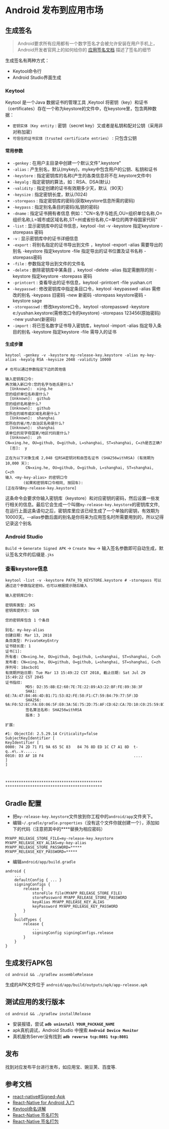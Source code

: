 # Android 发布到应用市场

## 生成签名

> Android要求所有应用都有一个数字签名才会被允许安装在用户手机上，Android开发者官网上的如何给你的 [应用签名文档](https://developer.android.com/tools/publishing/app-signing.html) 描述了签名的细节  

生成签名有两种方式：

- Keytool命令行
- Android Studio界面生成

### Keytool

Keytool 是一个Java 数据证书的管理工具 ,Keytool 将密钥（key）和证书（certificates）存在一个称为keystore的文件中，在keystore里，包含两种数据： 

- `密钥实体（Key entity` : 密钥（secret key）又或者是私钥和配对公钥（采用非对称加密） 
- `可信任的证书实体（trusted certificate entries）` : 只包含公钥

#### 常用参数

- `-genkey` : 在用户主目录中创建一个默认文件".keystore"
- `-alias` : 产生别名，默认(mykey)，mykey中包含用户的公钥、私钥和证书
- `-keystore` : 指定密钥库的名称(产生的各类信息将不在.keystore文件中)
- `-keyalg` : 指定密钥的算法，如：RSA、DSA(默认)
- `-validity` : 指定创建的证书有效期多少天，默认（90天）
- `-keysize` : 指定密钥长度，默认(1024)
- `-storepass` : 指定密钥库的密码(获取keystore信息所需的密码)
- `-keypass` : 指定别名条目的密码(私钥的密码)
- `-dname` : 指定证书拥有者信息 例如："CN=名字与姓氏,OU=组织单位名称,O=组织名称,L=城市或区域名称,ST=州或省份名称,C=单位的两字母国家代码"
- `-list` : 显示密钥库中的证书信息，keytool -list -v -keystore 指定keystore -storepass 密码
- `-v` : 显示密钥库中的证书详细信息
- `-export` : 将别名指定的证书导出到文件 ，keytool -export -alias 需要导出的别名 -keystore 指定keystore -file 指定导出的证书位置及证书名称 -storepass密码
- `-file` : 参数指定导出到文件的文件名
- `-delete` : 删除密钥库中某条目 ，keytool -delete -alias 指定需删除的别  -keystore 指定keystore  -storepass 密码
- `-printcert` : 查看导出的证书信息，keytool -printcert -file yushan.crt
- `-keypasswd` : 修改密钥库中指定条目口令，keytool -keypasswd -alias 需修改的别名 -keypass 旧密码 -new  新密码  -storepass keystore密码  -keystore sage
- `-storepasswd` : 修改keystore口令，keytool -storepasswd -keystore e:/yushan.keystore(需修改口令的keystore) -storepass 123456(原始密码) -new yushan(新密码)
- `-import` : 将已签名数字证书导入密钥库，keytool -import -alias 指定导入条目的别名 -keystore 指定keystore -file 需导入的证书

#### 生成步骤

```shell
keytool -genkey -v -keystore my-release-key.keystore -alias my-key-alias -keyalg RSA -keysize 2048 -validity 10000

# 也可以通过参数指定下边的其他值

输入密钥库口令:
再次输入新口令:您的名字与姓氏是什么?
  [Unknown]:  xing.he
您的组织单位名称是什么?
  [Unknown]:  github
您的组织名称是什么?
  [Unknown]:  github
您所在的城市或区域名称是什么?
  [Unknown]:  shanghai
您所在的省/市/自治区名称是什么?
  [Unknown]:  shanghai
该单位的双字母国家/地区代码是什么?
  [Unknown]:  zh
CN=xing.he, OU=github, O=github, L=shanghai, ST=shanghai, C=zh是否正确?
  [否]:  y

正在为以下对象生成 2,048 位RSA密钥对和自签名证书 (SHA256withRSA) (有效期为 10,000 天):
         CN=xing.he, OU=github, O=github, L=shanghai, ST=shanghai, C=zh
输入 <my-key-alias> 的密钥口令
        (如果和密钥库口令相同, 按回车):
[正在存储my-release-key.keystore]
```

这条命令会要求你输入密钥库（keystore）和对应密钥的密码，然后设置一些发行相关的信息。最后它会生成一个叫做`my-release-key.keystore`的密钥库文件,
在运行上面这条语句之后，密钥库里应该已经生成了一个单独的密钥，有效期为10000天。--alias参数后面的别名是你将来为应用签名时所需要用到的，所以记得记录这个别名

### Android Studio

`Build` -> `Generate Signed APK` -> `Create New` -> 输入签名参数即可自动生成，默认签名文件的后缀是`.jks`

### 查看keystore信息

```shell
keytool -list -v -keystore PATH_TO_KEYSTORE.keystore # -storepass 可以通过这个参数指定密码，也可以根据提示随后输入

输入密钥库口令:

密钥库类型: JKS
密钥库提供方: SUN

您的密钥库包含 1 个条目

别名: my-key-alias
创建日期: Mar 13, 2018
条目类型: PrivateKeyEntry
证书链长度: 1
证书[1]:
所有者: CN=xing.he, OU=github, O=github, L=shanghai, ST=shanghai, C=zh
发布者: CN=xing.he, OU=github, O=github, L=shanghai, ST=shanghai, C=zh
序列号: 18acbc01
有效期开始日期: Tue Mar 13 15:49:22 CST 2018, 截止日期: Sat Jul 29 15:49:22 CST 2045
证书指纹:
         MD5: D2:35:8B:E2:60:7E:7E:22:89:A3:22:BF:FE:89:38:3F
         SHA1: 6E:7A:47:B4:46:4D:B1:71:53:82:FE:58:F1:C7:59:B4:79:77:5F:3D
         SHA256: 9A:F0:52:EC:FA:E0:06:5F:E0:3A:5E:75:2D:75:AF:CD:62:CA:7D:10:C0:25:59:B7:B8:33:54:9B:55:F5:10:4F
         签名算法名称: SHA256withRSA
         版本: 3

扩展:

#1: ObjectId: 2.5.29.14 Criticality=false
SubjectKeyIdentifier [
KeyIdentifier [
0000: 74 2D 71 F1 9A 65 5C 83   84 76 8D ED 1C C7 A1 8D  t-q..e\..v......
0010: D3 AF 18 F4                                        ....
]
]



*******************************************
*******************************************
```

## Gradle 配置

- 把`my-release-key.keystore`文件放到你工程中的`android/app`文件夹下。
- 编辑`~/.gradle/gradle.properties`（没有这个文件你就创建一个），添加如下的代码（注意把其中的****替换为相应密码）

```
MYAPP_RELEASE_STORE_FILE=my-release-key.keystore
MYAPP_RELEASE_KEY_ALIAS=my-key-alias
MYAPP_RELEASE_STORE_PASSWORD=*****
MYAPP_RELEASE_KEY_PASSWORD=*****
```

- 编辑`android/app/build.gradle`

```
android {
    ...
    defaultConfig { ... }
    signingConfigs {
        release {
            storeFile file(MYAPP_RELEASE_STORE_FILE)
            storePassword MYAPP_RELEASE_STORE_PASSWORD
            keyAlias MYAPP_RELEASE_KEY_ALIAS
            keyPassword MYAPP_RELEASE_KEY_PASSWORD
        }
    }
    buildTypes {
        release {
            ...
            signingConfig signingConfigs.release
        }
    }
}
```

## 生成发行APK包

```shell
cd android && ./gradlew assembleRelease
```

生成的APK文件位于 `android/app/build/outputs/apk/app-release.apk`

## 测试应用的发行版本

```shell
cd android && ./gradlew installRelease
```

- 安装报错，尝试 **`adb uninstall YOUR_PACKAGE_NAME`**  
- apk真机调试，Android Studio 中搜索 **`Android Device Monitor`**  
- 真机服务Server没有找到 **`adb reverse tcp:8081 tcp:8081`**  

## 发布

找到对应发布平台进行发布，如应用宝、豌豆荚、百度等.

## 参考文档

- [react-native#Signed-Apk](https://reactnative.cn/docs/0.51/signed-apk-android.html#content)
- [React-Native for Android 入门](https://race604.com/react-native-for-android-start/)
- [Keytool命名详解](http://blog.csdn.net/zlfing/article/details/77648430)
- [React-Native 签名打包](http://blog.csdn.net/wenzhi20102321/article/details/54174267)
- [React-Native 签名打包](https://www.cnblogs.com/520yang/articles/5390575.html)
